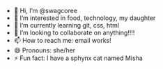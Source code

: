 - 👋 Hi, I’m @swagcoree
- 👀 I’m interested in food, technology, my daughter
- 🌱 I’m currently learning git, css, html
- 💞️ I’m looking to collaborate on anything!!!!
- 📫 How to reach me: email works!
- 😄 Pronouns: she/her
- ⚡ Fun fact: I have a sphynx cat named Misha

<!---
swagcoree/swagcoree is a ✨ special ✨ repository because its `README.md` (this file) appears on your GitHub profile.
You can click the Preview link to take a look at your changes.
--->
